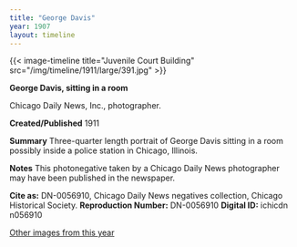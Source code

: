 ```yaml
---
title: "George Davis"
year: 1907
layout: timeline
---
```


{{< image-timeline title="Juvenile Court Building" src="/img/timeline/1911/large/391.jpg" >}}

**George Davis, sitting in a room**

Chicago Daily News, Inc., photographer.

**Created/Published**
1911

**Summary**
Three-quarter length portrait of George Davis sitting in a room possibly inside a police station in Chicago, Illinois.

**Notes**
This photonegative taken by a Chicago Daily News photographer may have been published in the newspaper.

**Cite as:** DN-0056910, Chicago Daily News negatives collection, Chicago Historical Society.
**Reproduction Number:** DN-0056910
**Digital ID:** ichicdn n056910

[Other images from this year](/historical/timeline/1907/)